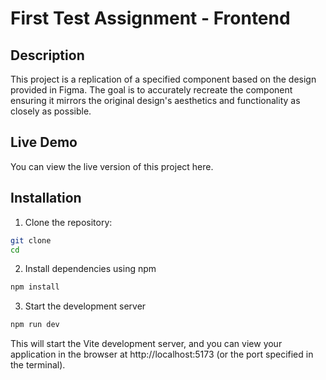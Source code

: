 # First Test Assignment - Frontend

## Description

This project is a replication of a specified component based on the design provided in Figma. The goal is to accurately recreate the component ensuring it mirrors the original design's aesthetics and functionality as closely as possible.

## Live Demo

You can view the live version of this project here.

## Installation

1. Clone the repository:

```bash
git clone
cd
```

2. Install dependencies using npm

```bash
npm install
```

3. Start the development server

```bash
npm run dev
```

This will start the Vite development server, and you can view your application in the browser at http://localhost:5173 (or the port specified in the terminal).
